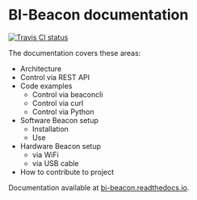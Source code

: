 BI-Beacon documentation
=======================

[![Travis CI status](https://api.travis-ci.org/objarni/leanmodel.svg?branch=master)](https://travis-ci.org/BI-Beacon/docs)

The documentation covers these areas:

 - Architecture
 - Control via REST API
 - Code examples
    - Control via beaconcli
    - Control via curl
    - Control via Python
 - Software Beacon setup
    - Installation
    - Use
 - Hardware Beacon setup
    - via WiFi
    - via USB cable
 - How to contribute to project
 
Documentation available at [bi-beacon.readthedocs.io](https://bi-beacon.readthedocs.io/en/latest/).
